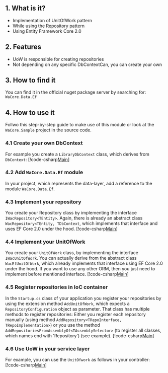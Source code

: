 ﻿---
uid: UnitOfWork_Module
---

## 1. What is it?
* Implementation of UnitOfWork pattern
* While using the Repository pattern
* Using Entity Framework Core 2.0


## 2. Features
* UoW is responsible for creating repositories
* Not depending on any specific DbContextCan, you can create your own


## 3. How to find it
You can find it in the official nuget package server by searching for: ``WaCore.Data.Ef``


## 4. How to use it
Follwo this step-by-step guide to make use of this module or look at the ``WaCore.Sample`` project in the source code.

### 4.1 Create your own DbContext
For example you create a ``LibraryDbContext`` class, which derives from ``DbContext``:
[!code-csharp[Main](..\src\WaCore.Sample\Data\LibraryDbContext.cs?name=LibraryDbcontextDocu)]
 
### 4.2 Add ``WaCore.Data.Ef`` module
In your project, which represents the data-layer, add a reference to the module ``WaCore.Data.Ef``.

### 4.3 Implement your repository
You create your Repository class by implementing the interface ``IWacRepository<TEntity>``. Again, there is already an abstract class ``WacRepository<TEntity, TDbContext``, which implements that interface and uses EF Core 2.0 under the hood.
[!code-csharp[Main](..\src\WaCore.Sample\Data\Repositories\BooksRepository.cs?name=BookRepositoryDocu)]

### 4.4 Implement your UnitOfWork
You create your ``UnitOfWork`` class, by implementing the interface ``IWacUnitOfWork``. You can actually derive from the abstract class ``WacEfUnitOfWork``, which already implements that interface using EF Core 2.0 under the hood. If you want to use any other ORM, then you just need to implement before mentioned interface.
[!code-csharp[Main](..\src\WaCore.Sample\Data\UnitOfWork.cs?name=UnitOfWorkDocu)]

### 4.5 Register repositories in IoC container
In the ``Startup.cs`` class of your application you register your repositories by using the extension method ``AddUnitOfWork``, which expects a ``RepositoryConfiguration`` object as parameter. 
That class has multiple methods to register repositories: Either you register each repository manually (using method ``AddRepository<TRepoInterface, TRepoImplementation>``) or you use the method ``AddRepositoriesFromAssemblyOf<TAssemblySelector>`` (to register all classes, which names end with 'Repository') (see example).
[!code-csharp[Main](..\src\WaCore.Sample\Startup.cs?name=RegisterRepositoriesDocu)]

### 4.6 Use UoW in your service layer
For example, you can use the ``UnitOfwork`` as follows in your controller:
[!code-csharp[Main](..\src\WaCore.Sample\Controllers\BooksController.cs?name=UseUoWDocu)]